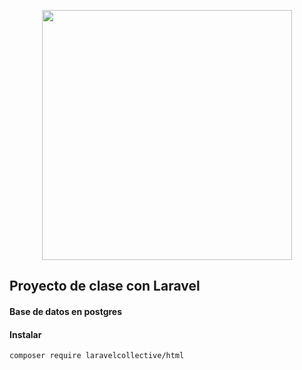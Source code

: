 <p align="center"><img src="https://res.cloudinary.com/dtfbvvkyp/image/upload/v1566331377/laravel-logolockup-cmyk-red.svg" width="400"></p>

## Proyecto de clase con Laravel

#### Base de datos en postgres
#### Instalar
    composer require laravelcollective/html
